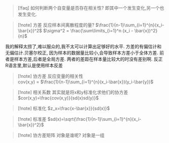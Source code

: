 
>[!faq] 如何判断两个自变量是否存在相关性? 
>即其中一个发生变化,另一个也发生变化. 

>[!note] 方差
>反应样本间离散程度的量? 
>$\frac{1}{n-1}\sum_{i=1}^{n}(x_i-\bar{x})^2$
>$\sigma^2 = \frac{\sum\limits_{i=1}^n (x_i - \bar{x})^2}{n}$

我的解释太捞了,难以服众的,我不太可以计算出足够好的水平. 
方差的有偏估计和无偏估计.贝塞尔校正, 因为样本的数据量比较小,会导致样本方差小于全体方差. 
前者是样本方差,后者是全局方差. 两者的差距在样本量比较大的时没有差别啊. 
反正R语言里,默认是使用样本反差

>[!note] 协方差
>反应变量的相关性  
>cov(x,y) = $\frac{1}{n-1}\sum_{i=1}^{n}(x_i-\bar{x})(y_i-\bar{y})$

>[!note] 相关系数
>其实就是将x和y标准化求他们的协方差
>$cor(x,y)=\frac{cov(x,y)}{sd(x)sd(y)}$

>[!note] 标准化 
>$z_x=\frac{x-\bar{x}}{sd(x)}$

>[!note] 标准差
>$sd(x)=\sqrt{\frac{1}{n-1}\sum_{i=1}^{n}(x_i-\bar{x})^2}$


>[!note] 协方差矩阵 
>对象是谁呢? 对象是一组


